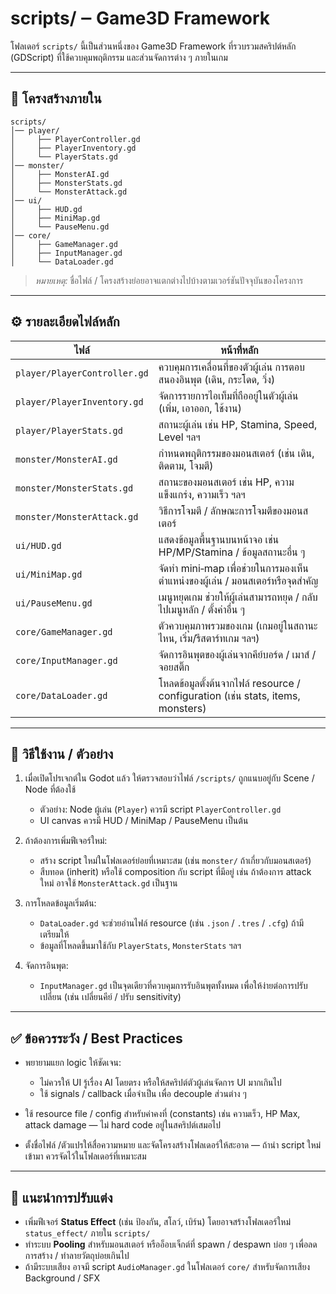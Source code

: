 # scripts/ ‒ Game3D Framework

โฟลเดอร์ `scripts/` นี้เป็นส่วนหนึ่งของ Game3D Framework ที่รวบรวมสคริปต์หลัก (GDScript) ที่ใช้ควบคุมพฤติกรรม และส่วนจัดการต่าง ๆ ภายในเกม  

---

## 📂 โครงสร้างภายใน

```
scripts/
│── player/
│     ├── PlayerController.gd
│     ├── PlayerInventory.gd
│     └── PlayerStats.gd
│── monster/
│     ├── MonsterAI.gd
│     ├── MonsterStats.gd
│     └── MonsterAttack.gd
│── ui/
│     ├── HUD.gd
│     ├── MiniMap.gd
│     └── PauseMenu.gd
│── core/
│     ├── GameManager.gd
│     ├── InputManager.gd
│     └── DataLoader.gd
```

> _หมายเหตุ:_ ชื่อไฟล์ / โครงสร้างย่อยอาจแตกต่างไปบ้างตามเวอร์ชันปัจจุบันของโครงการ

---

## ⚙️ รายละเอียดไฟล์หลัก

| ไฟล์ | หน้าที่หลัก |
|---|---|
| `player/PlayerController.gd` | ควบคุมการเคลื่อนที่ของตัวผู้เล่น การตอบสนองอินพุต (เดิน, กระโดด, วิ่ง) |
| `player/PlayerInventory.gd` | จัดการรายการไอเท็มที่ถืออยู่ในตัวผู้เล่น (เพิ่ม, เอาออก, ใช้งาน) |
| `player/PlayerStats.gd` | สถานะผู้เล่น เช่น HP, Stamina, Speed, Level ฯลฯ |
| `monster/MonsterAI.gd` | กำหนดพฤติกรรมของมอนสเตอร์ (เช่น เดิน, ติดตาม, โจมตี) |
| `monster/MonsterStats.gd` | สถานะของมอนสเตอร์ เช่น HP, ความแข็งแกร่ง, ความเร็ว ฯลฯ |
| `monster/MonsterAttack.gd` | วิธีการโจมตี / ลักษณะการโจมตีของมอนสเตอร์ |
| `ui/HUD.gd` | แสดงข้อมูลพื้นฐานบนหน้าจอ เช่น HP/MP/Stamina / ข้อมูลสถานะอื่น ๆ |
| `ui/MiniMap.gd` | จัดทำ mini‑map เพื่อช่วยในการมองเห็นตำแหน่งของผู้เล่น / มอนสเตอร์หรือจุดสำคัญ |
| `ui/PauseMenu.gd` | เมนูหยุดเกม ช่วยให้ผู้เล่นสามารถหยุด / กลับไปเมนูหลัก / ตั้งค่าอื่น ๆ |
| `core/GameManager.gd` | ตัวควบคุมภาพรวมของเกม (เกมอยู่ในสถานะไหน, เริ่ม/รีสตาร์ทเกม ฯลฯ) |
| `core/InputManager.gd` | จัดการอินพุตของผู้เล่นจากคีย์บอร์ด / เมาส์ / จอยสติ๊ก |
| `core/DataLoader.gd` | โหลดข้อมูลตั้งต้นจากไฟล์ resource / configuration (เช่น stats, items, monsters) |

---

## 🧪 วิธีใช้งาน / ตัวอย่าง

1. เมื่อเปิดโปรเจกต์ใน Godot แล้ว ให้ตรวจสอบว่าไฟล์ `/scripts/` ถูกแนบอยู่กับ Scene / Node ที่ต้องใช้  
   - ตัวอย่าง: Node ผู้เล่น (`Player`) ควรมี script `PlayerController.gd`  
   - UI canvas ควรมี HUD / MiniMap / PauseMenu เป็นต้น  

2. ถ้าต้องการเพิ่มฟีเจอร์ใหม่:  
   - สร้าง script ใหม่ในโฟลเดอร์ย่อยที่เหมาะสม (เช่น `monster/` ถ้าเกี่ยวกับมอนสเตอร์)  
   - สืบทอด (inherit) หรือใช้ composition กับ script ที่มีอยู่ เช่น ถ้าต้องการ attack ใหม่ อาจใช้ `MonsterAttack.gd` เป็นฐาน  

3. การโหลดข้อมูลเริ่มต้น:  
   - `DataLoader.gd` จะช่วยอ่านไฟล์ resource (เช่น `.json` / `.tres` / `.cfg`) ถ้ามี เตรียมให้  
   - ข้อมูลที่โหลดขึ้นมาใช้กับ `PlayerStats`, `MonsterStats` ฯลฯ  

4. จัดการอินพุต:  
   - `InputManager.gd` เป็นจุดเดียวที่ควบคุมการรับอินพุตทั้งหมด เพื่อให้ง่ายต่อการปรับเปลี่ยน (เช่น เปลี่ยนคีย์ / ปรับ sensitivity)  

---

## ✅ ข้อควรระวัง / Best Practices

- พยายามแยก logic ให้ชัดเจน:  
  - ไม่ควรให้ UI รู้เรื่อง AI โดยตรง หรือให้สคริปต์ตัวผู้เล่นจัดการ UI มากเกินไป  
  - ใช้ signals / callback เมื่อจำเป็น เพื่อ decouple ส่วนต่าง ๆ  

- ใช้ resource file / config สำหรับค่าคงที่ (constants) เช่น ความเร็ว, HP Max, attack damage — ไม่ hard code อยู่ในสคริปต์เสมอไป  

- ตั้งชื่อไฟล์ /ตัวแปรให้สื่อความหมาย และจัดโครงสร้างโฟลเดอร์ให้สะอาด — ถ้านำ script ใหม่เข้ามา ควรจัดไว้ในโฟลเดอร์ที่เหมาะสม  

---

## 🔧 แนะนำการปรับแต่ง

- เพิ่มฟีเจอร์ **Status Effect** (เช่น ป้องกัน, สโลว์, เบิร์น) โดยอาจสร้างโฟลเดอร์ใหม่ `status_effect/` ภายใน `scripts/`  
- ทำระบบ **Pooling** สำหรับมอนสเตอร์ หรืออ็อบเจ็กต์ที่ spawn / despawn บ่อย ๆ เพื่อลดการสร้าง / ทำลายวัตถุบ่อยเกินไป  
- ถ้ามีระบบเสียง อาจมี script `AudioManager.gd` ในโฟลเดอร์ `core/` สำหรับจัดการเสียง Background / SFX  
